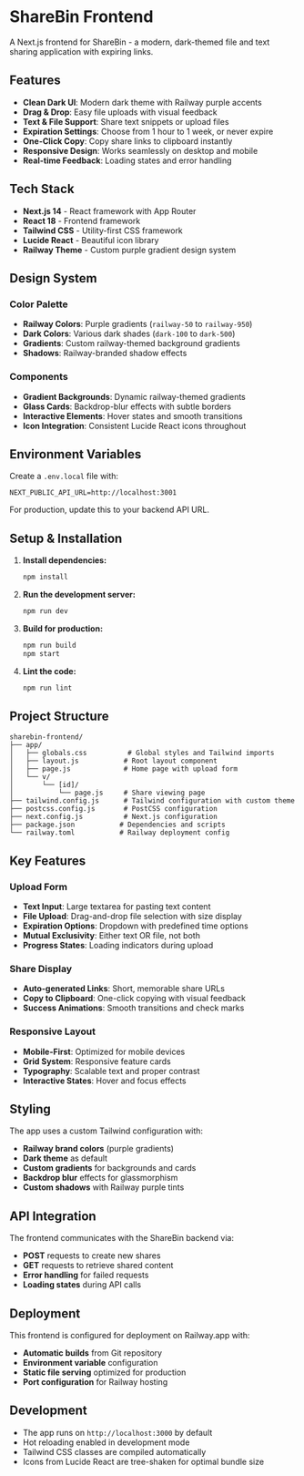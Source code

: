 # ShareBin Frontend

A Next.js frontend for ShareBin - a modern, dark-themed file and text sharing application with expiring links.

## Features

- **Clean Dark UI**: Modern dark theme with Railway purple accents
- **Drag & Drop**: Easy file uploads with visual feedback
- **Text & File Support**: Share text snippets or upload files
- **Expiration Settings**: Choose from 1 hour to 1 week, or never expire
- **One-Click Copy**: Copy share links to clipboard instantly
- **Responsive Design**: Works seamlessly on desktop and mobile
- **Real-time Feedback**: Loading states and error handling

## Tech Stack

- **Next.js 14** - React framework with App Router
- **React 18** - Frontend framework
- **Tailwind CSS** - Utility-first CSS framework
- **Lucide React** - Beautiful icon library
- **Railway Theme** - Custom purple gradient design system

## Design System

### Color Palette
- **Railway Colors**: Purple gradients (`railway-50` to `railway-950`)
- **Dark Colors**: Various dark shades (`dark-100` to `dark-500`)
- **Gradients**: Custom railway-themed background gradients
- **Shadows**: Railway-branded shadow effects

### Components
- **Gradient Backgrounds**: Dynamic railway-themed gradients
- **Glass Cards**: Backdrop-blur effects with subtle borders
- **Interactive Elements**: Hover states and smooth transitions
- **Icon Integration**: Consistent Lucide React icons throughout

## Environment Variables

Create a `.env.local` file with:

```env
NEXT_PUBLIC_API_URL=http://localhost:3001
```

For production, update this to your backend API URL.

## Setup & Installation

1. **Install dependencies:**
   ```bash
   npm install
   ```

2. **Run the development server:**
   ```bash
   npm run dev
   ```

3. **Build for production:**
   ```bash
   npm run build
   npm start
   ```

4. **Lint the code:**
   ```bash
   npm run lint
   ```

## Project Structure

```
sharebin-frontend/
├── app/
│   ├── globals.css          # Global styles and Tailwind imports
│   ├── layout.js           # Root layout component
│   ├── page.js             # Home page with upload form
│   └── v/
│       └── [id]/
│           └── page.js     # Share viewing page
├── tailwind.config.js      # Tailwind configuration with custom theme
├── postcss.config.js       # PostCSS configuration
├── next.config.js          # Next.js configuration
├── package.json           # Dependencies and scripts
└── railway.toml           # Railway deployment config
```

## Key Features

### Upload Form
- **Text Input**: Large textarea for pasting text content
- **File Upload**: Drag-and-drop file selection with size display
- **Expiration Options**: Dropdown with predefined time options
- **Mutual Exclusivity**: Either text OR file, not both
- **Progress States**: Loading indicators during upload

### Share Display
- **Auto-generated Links**: Short, memorable share URLs
- **Copy to Clipboard**: One-click copying with visual feedback
- **Success Animations**: Smooth transitions and check marks

### Responsive Layout
- **Mobile-First**: Optimized for mobile devices
- **Grid System**: Responsive feature cards
- **Typography**: Scalable text and proper contrast
- **Interactive States**: Hover and focus effects

## Styling

The app uses a custom Tailwind configuration with:

- **Railway brand colors** (purple gradients)
- **Dark theme** as default
- **Custom gradients** for backgrounds and cards
- **Backdrop blur** effects for glassmorphism
- **Custom shadows** with Railway purple tints

## API Integration

The frontend communicates with the ShareBin backend via:

- **POST** requests to create new shares
- **GET** requests to retrieve shared content
- **Error handling** for failed requests
- **Loading states** during API calls

## Deployment

This frontend is configured for deployment on Railway.app with:

- **Automatic builds** from Git repository
- **Environment variable** configuration
- **Static file serving** optimized for production
- **Port configuration** for Railway hosting

## Development

- The app runs on `http://localhost:3000` by default
- Hot reloading enabled in development mode
- Tailwind CSS classes are compiled automatically
- Icons from Lucide React are tree-shaken for optimal bundle size